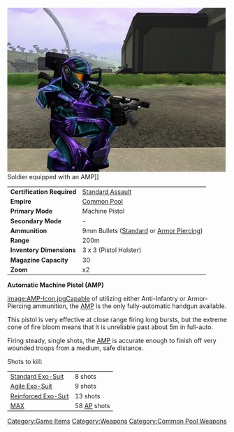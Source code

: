 ![](images/PSScreenShot0292.jpg "fig:PSScreenShot0292.jpg") Soldier equipped
with an AMP\]\]

|                            |                                                                                                     |
| -------------------------- | --------------------------------------------------------------------------------------------------- |
| **Certification Required** | [Standard Assault](Standard_Assault.md)                                                  |
| **Empire**                 | [Common Pool](Common_Pool.md)                                                            |
| **Primary Mode**           | Machine Pistol                                                                                      |
| **Secondary Mode**         | \-                                                                                                  |
| **Ammunition**             | 9mm Bullets ([Standard](9mm_Bullet.md) or [Armor Piercing](AP_9mm_Bullet.md)) |
| **Range**                  | 200m                                                                                                |
| **Inventory Dimensions**   | 3 x 3 (Pistol Holster)                                                                              |
| **Magazine Capacity**      | 30                                                                                                  |
| **Zoom**                   | x2                                                                                                  |

**Automatic Machine Pistol (AMP)**

[image:AMP-Icon.jpgCapable](image:AMP-Icon.md.jpg) of utilizing
either Anti-Infantry or Armor-Piercing ammunition, the
[AMP](Automatic_Machine_Pistol.md) is the only fully-automatic
handgun available.

This pistol is very effective at close range firing long bursts, but the
extreme cone of fire bloom means that it is unreliable past about 5m in
full-auto.

Firing steady, single shots, the
[AMP](Automatic_Machine_Pistol.md) is accurate enough to finish
off very wounded troops from a medium, safe distance.

Shots to kill:

|                                                          |                                             |
| -------------------------------------------------------- | ------------------------------------------- |
| [Standard Exo-Suit](Standard_Exo-Suit.md)     | 8 shots                                     |
| [Agile Exo-Suit](Agile_Exo-Suit.md)           | 9 shots                                     |
| [Reinforced Exo-Suit](Reinforced_Exo-Suit.md) | 13 shots                                    |
| [MAX](MAX.md)                                 | 58 [AP](Armor_Piercing.md) shots |

[Category:Game Items](Category:Game_Items.md)
[Category:Weapons](Category:Weapons.md) [Category:Common Pool
Weapons](Category:Common_Pool_Weapons.md)
